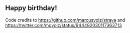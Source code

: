 ## Happy birthday!

Code credits to https://github.com/marcusvolz/strava and https://twitter.com/mgvolz/status/944492030117363713